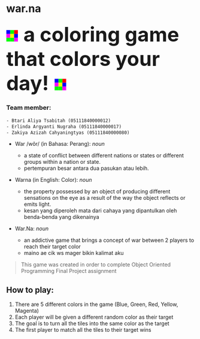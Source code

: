 # war.na
<span style="font-size:40pt;"> ![alt-text][logo] **a coloring game that colors your day!** ![alt-text][logo] </span>

### Team member:
```
- Btari Aliya Tsabitah (05111840000012)
- Erlinda Argyanti Nugraha (05111840000017)
- Zakiya Azizah Cahyaningtyas (05111840000080)
```

- War /wôr/ (in Bahasa: Perang):
  *noun*
  - a state of conflict between different nations or states or different groups within a nation or state.
  - pertempuran besar antara dua pasukan atau lebih.

- Warna (in English: Color):
  *noun*
  - the property possessed by an object of producing different sensations on the eye 
  as a result of the way the object reflects or emits light.
  -  kesan yang diperoleh mata dari cahaya yang dipantulkan oleh benda-benda yang dikenainya
  
- War.Na:
  *noun*
  - an addictive game that brings a concept of war between 2 players to reach their target color
  - maino ae cik ws mager bikin kalimat aku
  
[logo]: https://github.com/coll-j/war.na/blob/master/src/rsrc/icon_31.png "war.na logo"
> This game was created in order to complete 
> Object Oriented Programming Final Project assignment

## How to play:
1. There are 5 different colors in the game (Blue, Green, Red, Yellow, Magenta)
2. Each player will be given a different random color as their target
3. The goal is to turn all the tiles into the same color as the target
4. The first player to match all the tiles to their target wins
